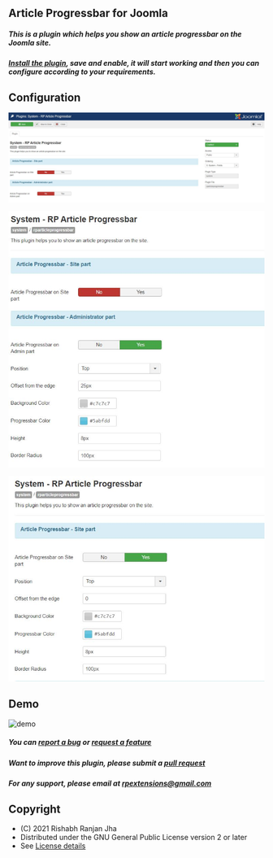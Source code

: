 Article Progressbar for Joomla
----------
##### This is a plugin which helps you show an article progressbar on the Joomla site.

##### [Install the plugin](https://github.com/rpextensions/article-progressbar-joomla/raw/master/rp-article-progressbar_v1.0.0.zip), save and enable, it will start working and then you can configure according to your requirements.

Configuration
----------
![configuration](assets/plg.JPG)

![admin](assets/admin.JPG)

![site](assets/site.JPG)

Demo
----------
![demo](assets/demo.gif)

##### You can [report a bug](https://github.com/rpextensions/article-progressbar-joomla/issues) or [request a feature](https://github.com/rpextensions/article-progressbar-joomla/issues)

##### Want to improve this plugin, please submit a [pull request](https://github.com/rpextensions/article-progressbar-joomla/pulls)

##### For any support, please email at rpextensions@gmail.com

Copyright
---------------------
* (C) 2021 Rishabh Ranjan Jha
* Distributed under the GNU General Public License version 2 or later
* See [License details](https://github.com/rpextensions/article-progressbar-joomla/blob/master/LICENSE)
